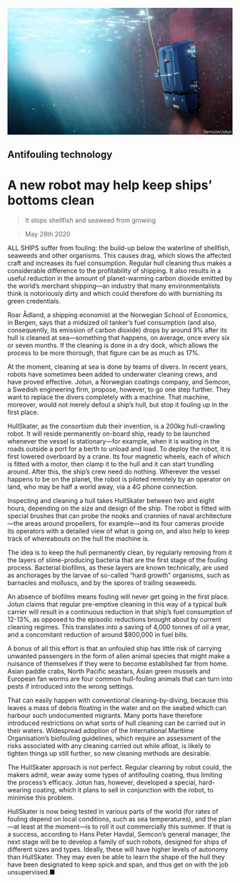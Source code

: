 ![](./images/20200530_STP002_0.jpg)

## Antifouling technology

# A new robot may help keep ships’ bottoms clean

> It stops shellfish and seaweed from growing

> May 28th 2020

ALL SHIPS suffer from fouling: the build-up below the waterline of shellfish, seaweeds and other organisms. This causes drag, which slows the affected craft and increases its fuel consumption. Regular hull cleaning thus makes a considerable difference to the profitability of shipping. It also results in a useful reduction in the amount of planet-warming carbon dioxide emitted by the world’s merchant shipping—an industry that many environmentalists think is notoriously dirty and which could therefore do with burnishing its green credentials.

Roar Ådland, a shipping economist at the Norwegian School of Economics, in Bergen, says that a midsized oil tanker’s fuel consumption (and also, consequently, its emission of carbon dioxide) drops by around 9% after its hull is cleaned at sea—something that happens, on average, once every six or seven months. If the cleaning is done in a dry dock, which allows the process to be more thorough, that figure can be as much as 17%.

At the moment, cleaning at sea is done by teams of divers. In recent years, robots have sometimes been added to underwater cleaning crews, and have proved effective. Jotun, a Norwegian coatings company, and Semcon, a Swedish engineering firm, propose, however, to go one step further. They want to replace the divers completely with a machine. That machine, moreover, would not merely defoul a ship’s hull, but stop it fouling up in the first place.

HullSkater, as the consortium dub their invention, is a 200kg hull-crawling robot. It will reside permanently on-board ship, ready to be launched whenever the vessel is stationary—for example, when it is waiting in the roads outside a port for a berth to unload and load. To deploy the robot, it is first lowered overboard by a crane. Its four magnetic wheels, each of which is fitted with a motor, then clamp it to the hull and it can start trundling around. After this, the ship’s crew need do nothing. Wherever the vessel happens to be on the planet, the robot is piloted remotely by an operator on land, who may be half a world away, via a 4G phone connection.

Inspecting and cleaning a hull takes HullSkater between two and eight hours, depending on the size and design of the ship. The robot is fitted with special brushes that can probe the nooks and crannies of naval architecture—the areas around propellers, for example—and its four cameras provide its operators with a detailed view of what is going on, and also help to keep track of whereabouts on the hull the machine is.

The idea is to keep the hull permanently clean, by regularly removing from it the layers of slime-producing bacteria that are the first stage of the fouling process. Bacterial biofilms, as these layers are known technically, are used as anchorages by the larvae of so-called “hard growth” organisms, such as barnacles and molluscs, and by the spores of trailing seaweeds.

An absence of biofilms means fouling will never get going in the first place. Jotun claims that regular pre-emptive cleaning in this way of a typical bulk carrier will result in a continuous reduction in that ship’s fuel consumption of 12-13%, as opposed to the episodic reductions brought about by current cleaning regimes. This translates into a saving of 4,000 tonnes of oil a year, and a concomitant reduction of around $800,000 in fuel bills.

A bonus of all this effort is that an unfouled ship has little risk of carrying unwanted passengers in the form of alien animal species that might make a nuisance of themselves if they were to become established far from home. Asian paddle crabs, North Pacific seastars, Asian green mussels and European fan worms are four common hull-fouling animals that can turn into pests if introduced into the wrong settings.

That can easily happen with conventional cleaning-by-diving, because this leaves a mass of debris floating in the water and on the seabed which can harbour such undocumented migrants. Many ports have therefore introduced restrictions on what sorts of hull cleaning can be carried out in their waters. Widespread adoption of the International Maritime Organisation’s biofouling guidelines, which require an assessment of the risks associated with any cleaning carried out while afloat, is likely to tighten things up still further, so new cleaning methods are desirable.

The HullSkater approach is not perfect. Regular cleaning by robot could, the makers admit, wear away some types of antifouling coating, thus limiting the process’s efficacy. Jotun has, however, developed a special, hard-wearing coating, which it plans to sell in conjunction with the robot, to minimise this problem.

HullSkater is now being tested in various parts of the world (for rates of fouling depend on local conditions, such as sea temperatures), and the plan—at least at the moment—is to roll it out commercially this summer. If that is a success, according to Hans Peter Havdal, Semcon’s general manager, the next stage will be to develop a family of such robots, designed for ships of different sizes and types. Ideally, these will have higher levels of autonomy than HullSkater. They may even be able to learn the shape of the hull they have been designated to keep spick and span, and thus get on with the job unsupervised.■